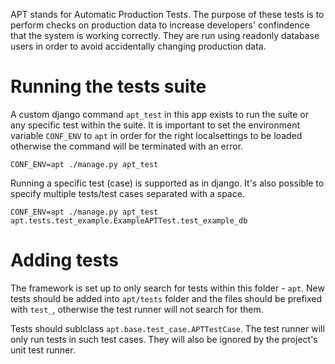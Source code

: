 APT stands for Automatic Production Tests. The purpose of these tests is to perform checks on
production data to increase developers' confindence that the system is working correctly. They are
run using readonly database users in order to avoid accidentally changing production data.

# Running the tests suite

A custom django command `apt_test` in this app exists to run the suite or any specific test within
the suite. It is important to set the environment variable `CONF_ENV` to `apt` in order for the
right localsettings to be loaded otherwise the command will be terminated with an error.

```
CONF_ENV=apt ./manage.py apt_test
```

Running a specific test (case) is supported as in django. It's also possible to specify multiple
tests/test cases separated with a space.

```
CONF_ENV=apt ./manage.py apt_test apt.tests.test_example.ExampleAPTTest.test_example_db
```

# Adding tests

The framework is set up to only search for tests within this folder - `apt`. New tests should be
added into `apt/tests` folder and the files should be prefixed with `test_`, otherwise the test
runner will not search for them.

Tests should sublclass `apt.base.test_case.APTTestCase`. The test runner will only run tests in such
test cases. They will also be ignored by the project's unit test runner.
